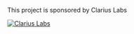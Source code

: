 This project is sponsored by Clarius Labs

[![Clarius Labs][2]][1]


  [1]: http://clariuslabs.github.io/
  [2]: http://clariuslabs.github.io/media/clariuslabs.png (Clarius Labs Logo)
